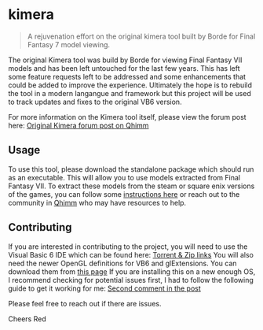 # kimera
> A rejuvenation effort on the original kimera tool built by Borde for Final Fantasy 7 model viewing.

The original Kimera tool was build by Borde for viewing Final Fantasy VII models and has been left untouched for the last few years. This has left some feature requests left to be addressed and some enhancements that could be added to improve the experience. Ultimately the hope is to rebuild the tool in a modern langangue and framework but this project will be used to track updates and fixes to the original VB6 version. 

For more information on the Kimera tool itself, please view the forum post here:
[Original Kimera forum post on Qhimm](http://forums.qhimm.com/index.php?topic=4194.0)

## Usage 
To use this tool, please download the standalone package which should run as an executable. This will allow you to use models extracted from Final Fantasy VII. To extract these models from the steam or square enix versions of the games, you can follow some [instructions here](http://mirex.mypage.sk/FILES/gamedata.txt) or reach out to the community in [Qhimm](http://forums.qhimm.com/index.php) who may have resources to help.

## Contributing
If you are interested in contributing to the project, you will need to use the Visual Basic 6 IDE which can be found here: [Torrent & Zip links](https://archive.org/details/VS6enCDs)
You will also need the newer OpenGL definitions for VB6 and glExtensions. You can download them from [this page](http://www.pauldahuach.com.ar/program_en.htm)
If you are installing this on a new enough OS, I recommend checking for potential issues first, I had to follow the following guide to get it working for me: [Second comment in the post](https://stackoverflow.com/questions/52001443/cannot-install-vb6-ide-on-windows-10)

Please feel free to reach out if there are issues. 

Cheers
Red
